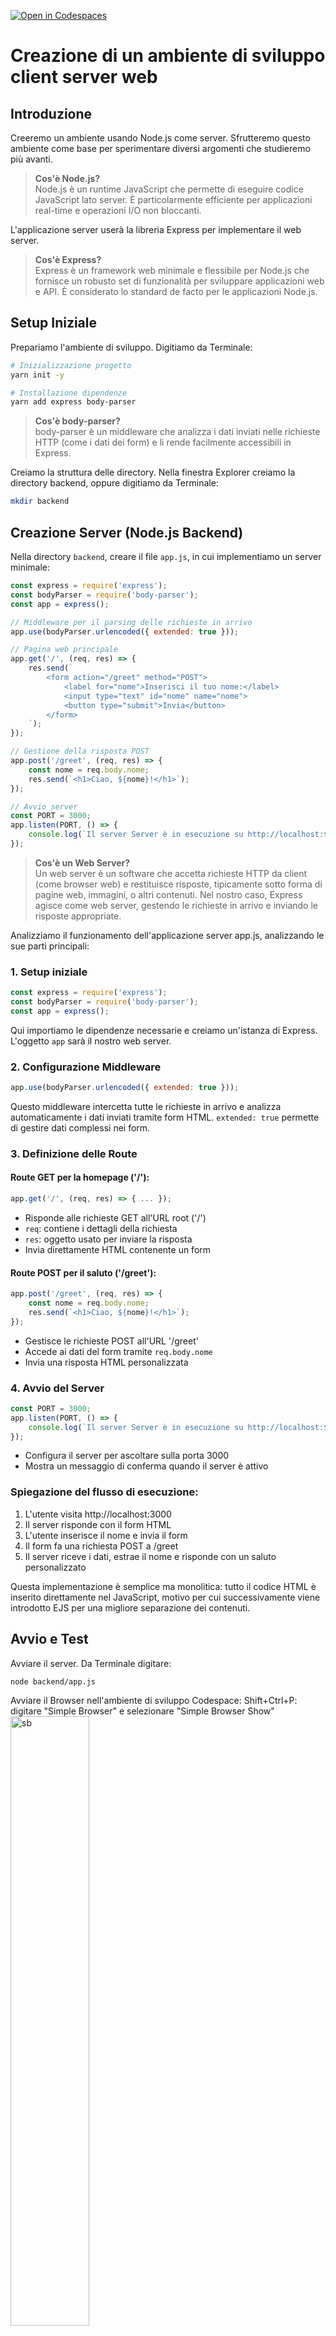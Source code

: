 [![Open in Codespaces](https://classroom.github.com/assets/launch-codespace-2972f46106e565e64193e422d61a12cf1da4916b45550586e14ef0a7c637dd04.svg)](https://classroom.github.com/open-in-codespaces?assignment_repo_id=16625094)
# Creazione di un ambiente di sviluppo client server web

## Introduzione
Creeremo un ambiente usando Node.js come server. Sfrutteremo questo ambiente come base per sperimentare diversi argomenti che studieremo più avanti.

> **Cos'è Node.js?**  
> Node.js è un runtime JavaScript che permette di eseguire codice JavaScript lato server. È particolarmente efficiente per applicazioni real-time e operazioni I/O non bloccanti.

L'applicazione server userà la libreria Express per implementare il web server.

> **Cos'è Express?**  
> Express è un framework web minimale e flessibile per Node.js che fornisce un robusto set di funzionalità per sviluppare applicazioni web e API. È considerato lo standard de facto per le applicazioni Node.js.

## Setup Iniziale

Prepariamo l'ambiente di sviluppo. Digitiamo da Terminale:

```bash
# Inizializzazione progetto
yarn init -y

# Installazione dipendenze
yarn add express body-parser
```

> **Cos'è body-parser?**  
> body-parser è un middleware che analizza i dati inviati nelle richieste HTTP (come i dati dei form) e li rende facilmente accessibili in Express.

Creiamo la struttura delle directory. Nella finestra Explorer creiamo la directory backend, oppure digitiamo da Terminale:
```bash
mkdir backend
```

## Creazione Server (Node.js Backend)

Nella directory `backend`, creare il file `app.js`, in cui implementiamo un server minimale:

```javascript
const express = require('express');
const bodyParser = require('body-parser');
const app = express();

// Middleware per il parsing delle richieste in arrivo
app.use(bodyParser.urlencoded({ extended: true }));

// Pagina web principale
app.get('/', (req, res) => {
    res.send(`
        <form action="/greet" method="POST">
            <label for="nome">Inserisci il tuo nome:</label>
            <input type="text" id="nome" name="nome">
            <button type="submit">Invia</button>
        </form>
    `);
});

// Gestione della risposta POST
app.post('/greet', (req, res) => {
    const nome = req.body.nome;
    res.send(`<h1>Ciao, ${nome}!</h1>`);
});

// Avvio server
const PORT = 3000;
app.listen(PORT, () => {
    console.log(`Il server Server è in esecuzione su http://localhost:${PORT}`);
});
```

> **Cos'è un Web Server?**  
> Un web server è un software che accetta richieste HTTP da client (come browser web) e restituisce risposte, tipicamente sotto forma di pagine web, immagini, o altri contenuti. Nel nostro caso, Express agisce come web server, gestendo le richieste in arrivo e inviando le risposte appropriate.

Analizziamo il funzionamento dell'applicazione server app.js, analizzando le sue parti principali:

### 1. Setup iniziale
```javascript
const express = require('express');
const bodyParser = require('body-parser');
const app = express();
```
Qui importiamo le dipendenze necessarie e creiamo un'istanza di Express. L'oggetto `app` sarà il nostro web server.

### 2. Configurazione Middleware
```javascript
app.use(bodyParser.urlencoded({ extended: true }));
```
Questo middleware intercetta tutte le richieste in arrivo e analizza automaticamente i dati inviati tramite form HTML. `extended: true` permette di gestire dati complessi nei form.

### 3. Definizione delle Route

#### Route GET per la homepage ('/'):
```javascript
app.get('/', (req, res) => { ... });
```
- Risponde alle richieste GET all'URL root ('/')
- `req`: contiene i dettagli della richiesta
- `res`: oggetto usato per inviare la risposta
- Invia direttamente HTML contenente un form

#### Route POST per il saluto ('/greet'):
```javascript
app.post('/greet', (req, res) => {
    const nome = req.body.nome;
    res.send(`<h1>Ciao, ${nome}!</h1>`);
});
```
- Gestisce le richieste POST all'URL '/greet'
- Accede ai dati del form tramite `req.body.nome`
- Invia una risposta HTML personalizzata

### 4. Avvio del Server
```javascript
const PORT = 3000;
app.listen(PORT, () => {
    console.log(`Il server Server è in esecuzione su http://localhost:${PORT}`);
});
```
- Configura il server per ascoltare sulla porta 3000
- Mostra un messaggio di conferma quando il server è attivo

### Spiegazione del flusso di esecuzione:
1. L'utente visita http://localhost:3000
2. Il server risponde con il form HTML
3. L'utente inserisce il nome e invia il form
4. Il form fa una richiesta POST a /greet
5. Il server riceve i dati, estrae il nome e risponde con un saluto personalizzato

Questa implementazione è semplice ma monolitica: tutto il codice HTML è inserito direttamente nel JavaScript, motivo per cui successivamente viene introdotto EJS per una migliore separazione dei contenuti.

## Avvio e Test

Avviare il server. Da Terminale digitare:
```bash
node backend/app.js
```

Avviare il Browser nell'ambiente di sviluppo Codespace:
Shift+Ctrl+P: digitare "Simple Browser" e selezionare "Simple Browser Show"
<img src="_doc_/simple_browser.png" alt="sb" width="50%"/>

Aprire la finestra PORTS, copiare e incollare l'indirizzo web nel Simple Browser o su un Web Browser.
<img src="_doc_/ports.png" alt="sb" width="70%"/>

Testare l'applicazione inserendo il proprio nome.

<img src="_doc_/input.png" alt="sb" width="50%"/>

Il server risponde con un saluto personalizzato.

<img src="_doc_/response.png" alt="sb" width="50%"/>


## Implementazione con Template Engine EJS

> **Cos'è EJS?**  
> EJS (Embedded JavaScript) è un motore di template che permette di generare markup HTML con JavaScript semplice. È utile per separare la logica dalla presentazione nelle applicazioni web.

Ecco i vantaggi chiave dell'utilizzo di EJS:

1. **Separazione delle Responsabilità**
   - Il codice HTML viene separato dalla logica JavaScript
   - I template sono più facili da mantenere e modificare
   - Designer e sviluppatori possono lavorare separatamente

2. **Riutilizzo del Codice**
   - Possibilità di creare componenti riutilizzabili
   - Header, footer e altri elementi comuni possono essere inclusi in più pagine
   - Riduce la duplicazione del codice

3. **Dinamicità**
   - Permette di inserire facilmente dati dinamici nell'HTML usando la sintassi `<%= variabile %>`
   - Supporta logica condizionale (if/else) e cicli direttamente nei template
   - Facilita la gestione di liste e contenuti ripetitivi

4. **Manutenibilità**
   - Codice più organizzato e strutturato
   - Più facile individuare e correggere errori
   - Più semplice aggiornare il layout del sito

Questo è particolarmente utile in progetti di medie-grandi dimensioni dove la gestione di HTML inline diventerebbe rapidamente ingestibile.

Installazione EJS. Da terminale digitare:
```bash
yarn add ejs
```

### Nuovo codice server con EJS

Modificare l'applicazione server backend/app.js in modo che utilizzi EJS:

```javascript
const express = require('express');
const bodyParser = require('body-parser');
const app = express();

// Configurazione EJS
app.set('view engine', 'ejs');

app.use(bodyParser.urlencoded({ extended: true }));

app.get('/', (req, res) => {
    res.render('form');
});

app.post('/greet', (req, res) => {
    const name = req.body.name;
    res.render('greet', { name: name });
});

const PORT = 3000;
app.listen(PORT, () => {
    console.log(`Server is running on http://localhost:${PORT}`);
});
```

### Template EJS

Creare una directory per il frontend. EJS richiede che da directory di chiami views.
Creare da Explorer una directory views oppure digitare da Terminale:
```bash
mkdir views
```

Creare nella directory views i seguenti file template, rispettivamente per la richiesta e la risposta del server.

File: `views/form.ejs`:
```html
<!DOCTYPE html>
<html lang="en">
<head>
    <meta charset="UTF-8">
    <meta name="viewport" content="width=device-width, initial-scale=1.0">
    <title>Enter your name</title>
</head>
<body>
    <form action="/greet" method="POST">
        <label for="name">Enter your name:</label>
        <input type="text" id="name" name="name">
        <button type="submit">Submit</button>
    </form>
</body>
</html>
```

File: `views/greet.ejs`:
```html
<!DOCTYPE html>
<html lang="en">
<head>
    <meta charset="UTF-8">
    <meta name="viewport" content="width=device-width, initial-scale=1.0">
    <title>Greeting</title>
</head>
<body>
    <h1>Hello, <%= name %>!</h1>
</body>
</html>
```

Analizziamo il nuovo codice server con EJS:

### 1. Setup e Configurazione
```javascript
const express = require('express');
const bodyParser = require('body-parser');
const app = express();

// Configurazione EJS come motore di template
app.set('view engine', 'ejs');
```
Questa riga `app.set('view engine', 'ejs')` dice a Express di usare EJS per renderizzare le viste. Express cercherà automaticamente i file `.ejs` nella cartella `views`.

### 2. Route Principali
```javascript
// Homepage
app.get('/', (req, res) => {
    res.render('form');
});
```
- `res.render()` sostituisce il vecchio `res.send()`
- Cerca automaticamente `form.ejs` nella cartella `views`
- Non c'è più HTML nel codice JavaScript

```javascript
// Gestione form
app.post('/greet', (req, res) => {
    const name = req.body.name;
    res.render('greet', { name: name });
});
```
Punti chiave:
- `render()` accetta due parametri:
  1. Nome del template (`'greet'`)
  2. Oggetto con i dati da passare al template (`{ name: name }`)
- Il template può accedere alla variabile `name` usando `<%= name %>`

### Differenze Principali rispetto alla Versione Precedente:
1. L'HTML è completamente separato dal codice JavaScript
2. I dati vengono passati ai template in modo strutturato
3. La logica di presentazione è nei file `.ejs`
4. Il codice è più pulito e organizzato

Questa struttura rende il codice più scalabile e più facile da mantenere rispetto alla versione precedente dove l'HTML era incorporato direttamente nel JavaScript.

### Avvio della nuova versione del server.
Da Terminale, interrompere con Ctrl-C la precedente esecuzione ed avviare la versione aggiornata:
```bash
node backend/app.js
```

Aprire la finestra PORTS, copiare e incollare l'indirizzo web nel Simple Browser o su un Web Browser.
<img src="_doc_/ports.png" alt="sb" width="70%"/>

Testare l'applicazione inserendo il proprio nome.

<img src="_doc_/input.png" alt="sb" width="50%"/>

Il server risponde con un saluto personalizzato.

<img src="_doc_/response.png" alt="sb" width="50%"/>

Il risultato non cambia, ma questa volta stiamo usando il Template Engine EJS
